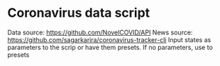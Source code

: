 # Coronavirus data script
Data source: https://github.com/NovelCOVID/API
News source: https://github.com/sagarkarira/coronavirus-tracker-cli
Input states as parameters to the scrip or have them presets. If no parameters, use to presets

